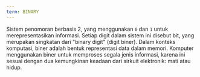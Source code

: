```yaml
---
term: BINARY
---
```


Sistem penomoran berbasis 2, yang menggunakan `0` dan `1` untuk merepresentasikan informasi. Setiap digit dalam sistem ini disebut bit, yang merupakan singkatan dari "binary digit" (digit biner). Dalam konteks komputasi, biner adalah bentuk representasi data dalam memori. Komputer menggunakan biner untuk memproses segala jenis informasi, karena ini sesuai dengan dua kemungkinan keadaan dari sirkuit elektronik: mati atau hidup.